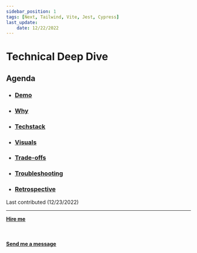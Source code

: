 ```yaml
---
sidebar_position: 1
tags: [Next, Tailwind, Vite, Jest, Cypress]
last_update: 
    date: 12/22/2022
---
```


# Technical Deep Dive

## Agenda
* ### [Demo](/docs/projects/1:%20Web%20Development/Directsystems.io/demo)
* ### [Why](/docs/projects/1:%20Web%20Development/Directsystems.io/why)
* ###  [Techstack](/docs/projects/1:%20Web%20Development/Directsystems.io/Techstack)
* ###  [Visuals](/docs/projects/1:%20Web%20Development/Directsystems.io/visuals)
* ###  [Trade-offs](/docs/projects/1:%20Web%20Development/Directsystems.io/tradeoffs)
* ###  [Troubleshooting](/docs/projects/1:%20Web%20Development/Directsystems.io/troubleshooting)
* ###  [Retrospective](/docs/projects/1:%20Web%20Development/Directsystems.io/retrospective)

Last contributed (12/23/2022)


<hr></hr>

<a href="https://calendly.com/mattherzog/business-chat" target="_blank"><b><u>Hire me</u></b></a>
<br></br>
<br></br>
<a href="mailto:matt@mattherzog.me" target="_blank"><b><u>Send me a message</u></b></a>
